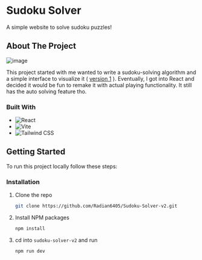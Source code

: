 <!-- PROJECT LOGO -->
# Sudoku Solver

A simple website to solve sudoku puzzles!

<!-- ABOUT THE PROJECT -->
## About The Project

![image](https://github.com/user-attachments/assets/d81d836e-fb41-4f81-946a-580dec79805d)

This project started with me wanted to write a sudoku-solving algorithm and a simple interface to visualize it ( [version 1](https://github.com/Radian6405/Sudoku_Solver) ). Eventually, I got into React and decided it would be fun to remake it with actual playing functionality. It still has the auto solving feature tho.

### Built With
* ![React](https://img.shields.io/badge/React-20232A?style=for-the-badge&logo=react&logoColor=61DAFB)
* ![Vite](https://img.shields.io/badge/Vite-B73BFE?style=for-the-badge&logo=vite&logoColor=FFD62E)
* ![Tailwind CSS](https://img.shields.io/badge/Tailwind_CSS-38B2AC?style=for-the-badge&logo=tailwind-css&logoColor=white)

<!-- GETTING STARTED -->
## Getting Started

To run this project locally follow these steps:

### Installation

1. Clone the repo
   ```sh
   git clone https://github.com/Radian6405/Sudoku-Solver-v2.git
   ```
2. Install NPM packages
   ```sh
   npm install
   ```
3. cd into `sudoku-solver-v2` and run
   ```js
   npm run dev
   ```
